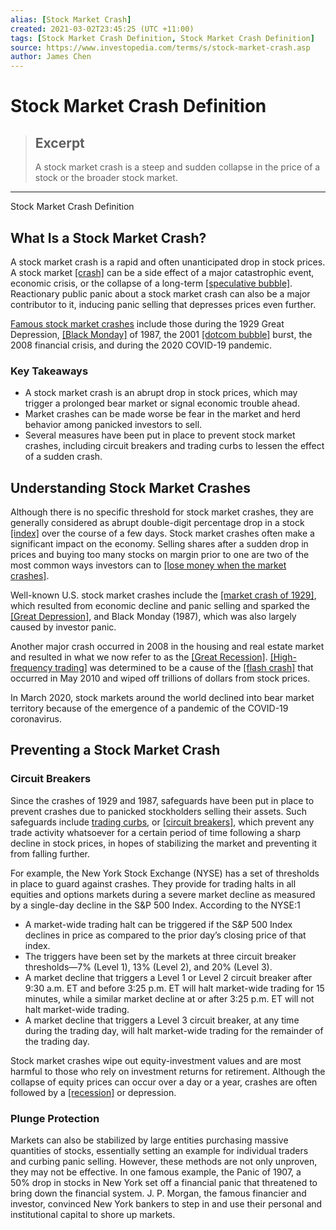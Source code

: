 ```yaml
---
alias: [Stock Market Crash]
created: 2021-03-02T23:45:25 (UTC +11:00)
tags: [Stock Market Crash Definition, Stock Market Crash Definition]
source: https://www.investopedia.com/terms/s/stock-market-crash.asp
author: James Chen
---
```


# Stock Market Crash Definition

> ## Excerpt
> A stock market crash is a steep and sudden collapse in the price of a stock or the broader stock market.

---

Stock Market Crash Definition
## What Is a Stock Market Crash?

A stock market crash is a rapid and often unanticipated drop in stock prices. A stock market [[crash]](https://www.investopedia.com/terms/c/crash.asp) can be a side effect of a major catastrophic event, economic crisis, or the collapse of a long-term [[speculative bubble]](https://www.investopedia.com/terms/s/speculativebubble.asp). Reactionary public panic about a stock market crash can also be a major contributor to it, inducing panic selling that depresses prices even further.

[Famous stock market crashes](https://www.investopedia.com/features/crashes/) include those during the 1929 Great Depression, [[Black Monday]](https://www.investopedia.com/terms/b/blackmonday.asp) of 1987, the 2001 [[dotcom bubble]](https://www.investopedia.com/terms/d/dotcom-bubble.asp) burst, the 2008 financial crisis, and during the 2020 COVID-19 pandemic.

### Key Takeaways

-   A stock market crash is an abrupt drop in stock prices, which may trigger a prolonged bear market or signal economic trouble ahead.
-   Market crashes can be made worse be fear in the market and herd behavior among panicked investors to sell.
-   Several measures have been put in place to prevent stock market crashes, including circuit breakers and trading curbs to lessen the effect of a sudden crash.

## Understanding Stock Market Crashes

Although there is no specific threshold for stock market crashes, they are generally considered as abrupt double-digit percentage drop in a stock [[index]](https://www.investopedia.com/terms/i/index.asp) over the course of a few days. Stock market crashes often make a significant impact on the economy. Selling shares after a sudden drop in prices and buying too many stocks on margin prior to one are two of the most common ways investors can to [[lose money when the market crashes]](https://www.investopedia.com/ask/answers/lose-money-stock-market-crashes/).

Well-known U.S. stock market crashes include the [[market crash of 1929]](https://www.investopedia.com/terms/s/stock-market-crash-1929.asp), which resulted from economic decline and panic selling and sparked the [[Great Depression]](https://www.investopedia.com/terms/g/great_depression.asp), and Black Monday (1987), which was also largely caused by investor panic.

Another major crash occurred in 2008 in the housing and real estate market and resulted in what we now refer to as the [[Great Recession]](https://www.investopedia.com/terms/g/great-recession.asp). [[High-frequency trading]](https://www.investopedia.com/ask/answers/09/high-frequency-trading.asp) was determined to be a cause of the [[flash crash]](https://www.investopedia.com/terms/f/flash-crash.asp) that occurred in May 2010 and wiped off trillions of dollars from stock prices.

In March 2020, stock markets around the world declined into bear market territory because of the emergence of a pandemic of the COVID-19 coronavirus.

## Preventing a Stock Market Crash

### Circuit Breakers

Since the crashes of 1929 and 1987, safeguards have been put in place to prevent crashes due to panicked stockholders selling their assets. Such safeguards include [trading curbs](https://www.investopedia.com/terms/t/tradingcurb.asp), or [[circuit breakers]](https://www.investopedia.com/terms/c/circuitbreaker.asp), which prevent any trade activity whatsoever for a certain period of time following a sharp decline in stock prices, in hopes of stabilizing the market and preventing it from falling further.

For example, the New York Stock Exchange (NYSE) has a set of thresholds in place to guard against crashes. They provide for trading halts in all equities and options markets during a severe market decline as measured by a single-day decline in the S&P 500 Index. According to the NYSE:1

-   A market-wide trading halt can be triggered if the S&P 500 Index declines in price as compared to the prior day’s closing price of that index.
-   The triggers have been set by the markets at three circuit breaker thresholds—7% (Level 1), 13% (Level 2), and 20% (Level 3).
-   A market decline that triggers a Level 1 or Level 2 circuit breaker after 9:30 a.m. ET and before 3:25 p.m. ET will halt market-wide trading for 15 minutes, while a similar market decline at or after 3:25 p.m. ET will not halt market-wide trading.
-   A market decline that triggers a Level 3 circuit breaker, at any time during the trading day, will halt market-wide trading for the remainder of the trading day.

Stock market crashes wipe out equity-investment values and are most harmful to those who rely on investment returns for retirement. Although the collapse of equity prices can occur over a day or a year, crashes are often followed by a [[recession]](https://www.investopedia.com/terms/r/recession.asp) or depression.

### Plunge Protection

Markets can also be stabilized by large entities purchasing massive quantities of stocks, essentially setting an example for individual traders and curbing panic selling. However, these methods are not only unproven, they may not be effective. In one famous example, the Panic of 1907, a 50% drop in stocks in New York set off a financial panic that threatened to bring down the financial system. J. P. Morgan, the famous financier and investor, convinced New York bankers to step in and use their personal and institutional capital to shore up markets.
